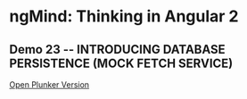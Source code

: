 # ngMind: Thinking in Angular 2

## Demo 23 -- INTRODUCING DATABASE PERSISTENCE (MOCK FETCH SERVICE)

[Open Plunker Version](http://plnkr.co/edit/BMMECrlR07gCFaPK06fG?p=preview)
